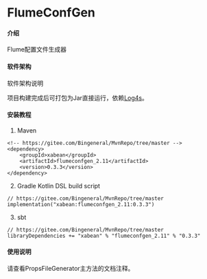 # FlumeConfGen

#### 介绍
Flume配置文件生成器

#### 软件架构
软件架构说明

项目构建完成后可打包为Jar直接运行，依赖[Log4s](https://gitee.com/Bingeneral/MvnRepo/tree/master/xabean/log4s_2.11)。

#### 安装教程

1. Maven
```
<!-- https://gitee.com/Bingeneral/MvnRepo/tree/master -->
<dependency>
    <groupId>xabean</groupId>
    <artifactId>flumeconfgen_2.11</artifactId>
    <version>0.3.3</version>
</dependency>
```
2. Gradle Kotlin DSL build script
```
// https://gitee.com/Bingeneral/MvnRepo/tree/master
implementation("xabean:flumeconfgen_2.11:0.3.3")
```
3. sbt
```
// https://gitee.com/Bingeneral/MvnRepo/tree/master
libraryDependencies += "xabean" % "flumeconfgen_2.11" % "0.3.3"
```

#### 使用说明

请查看PropsFileGenerator主方法的文档注释。
